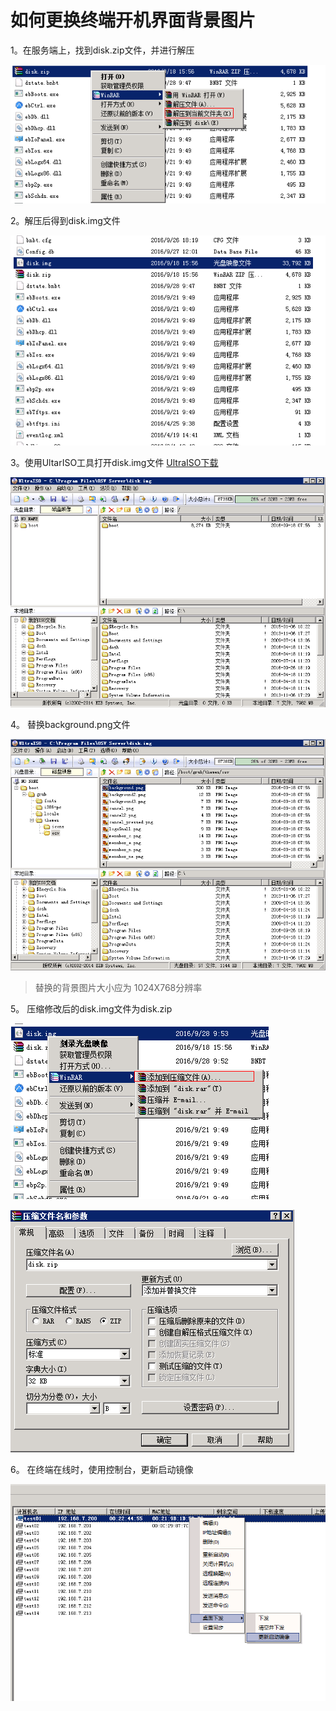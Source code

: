 # 如何更换终端开机界面背景图片

1。在服务端上，找到disk.zip文件，并进行解压

![](/assets/118-1.png)

2。解压后得到disk.img文件


![](/assets/118-2.png)


3。使用UltarISO工具打开disk.img文件   [UltraISO下载](http://vpn.os-v.com:82/%E5%B7%A5%E5%85%B7/UltraISO.zip)


![](/assets/118-3.png)


4。 替换background.png文件

![](/assets/118-4.png)


>替换的背景图片大小应为  1024X768分辨率


5。 压缩修改后的disk.img文件为disk.zip


![](/assets/118-5.png)


![](/assets/118-6.png)

6。 在终端在线时，使用控制台，更新启动镜像



![](/assets/118-7.png)




